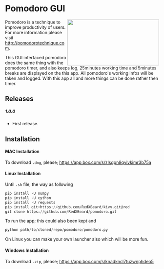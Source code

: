 Pomodoro GUI
============
<a href="url"><img src="http://s7.postimg.org/m4eid738b/Screen_Shot_2015_03_26_at_15_27_15.png" align="right" height="150" width="300" ></a>

Pomodoro is a technique to improve productivity of users. For more information please visit http://pomodorotechnique.com.

This GUI interfaced pomodoro does the same thing with the pomodoro timer, and also keeps log, 25minutes working time and 5minutes breaks are displayed on the this app. All pomodoro's working infos will be taken and logged. With this app all and more things can be done rather then timer.



## Releases

##### 1.0.0
- First release.

## Installation

#### MAC Installation
To download <code>.dmg</code>, please; https://app.box.com/s/zlsgpn9qvivkimr3b75a 

#### Linux Installation

Until <code>.sh</code> file, the way as following
```python
pip install -U numpy
pip install -U cython
pip install -U requests
pip install git+https://github.com/RedXBeard/kivy.git@red
git clone https://github.com/RedXBeard/pomodoro.git
```
To run the app; this could also been kept and 
```python
python path/to/cloned/repo/pomodoro/pomodoro.py
```
On Linux you can make your own launcher also which will be more fun.

#### Windows Installation
To download <code>.zip</code>, please; https://app.box.com/s/knadkncl7tuzwnphdeo5 
